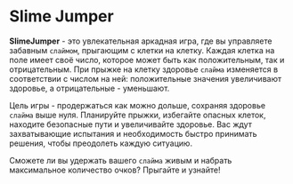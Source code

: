 # **Slime Jumper**

**SlimeJumper** - это увлекательная аркадная игра, где вы управляете забавным `слаймом`, прыгающим с клетки на клетку. Каждая клетка на поле имеет своё число, которое может быть как положительным, так и отрицательным. При прыжке на клетку здоровье `слайма` изменяется в соответствии с числом на ней: положительные значения увеличивают здоровье, а отрицательные - уменьшают.

Цель игры - продержаться как можно дольше, сохраняя здоровье `слайма` выше нуля. Планируйте прыжки, избегайте опасных клеток, находите безопасные пути и увеличивайте здоровье. Вас ждут захватывающие испытания и необходимость быстро принимать решения, чтобы преодолеть каждую ситуацию.

Сможете ли вы удержать вашего `слайма` живым и набрать максимальное количество очков? Прыгайте и узнайте!